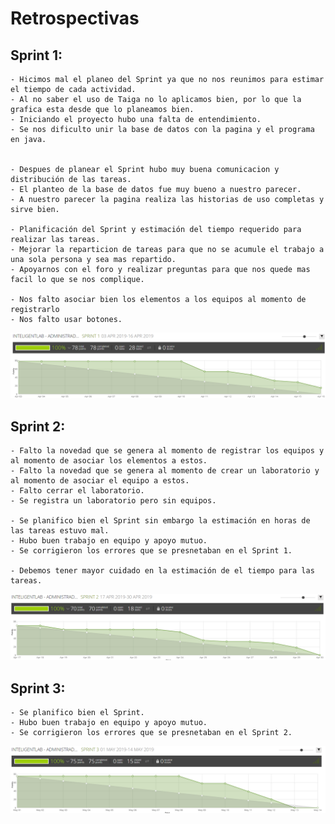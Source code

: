 # Retrospectivas


## Sprint 1:

	- Hicimos mal el planeo del Sprint ya que no nos reunimos para estimar el tiempo de cada actividad.
	- Al no saber el uso de Taiga no lo aplicamos bien, por lo que la grafica esta desde que lo planeamos bien.
	- Iniciando el proyecto hubo una falta de entendimiento.
	- Se nos dificulto unir la base de datos con la pagina y el programa en java.
	
	
	- Despues de planear el Sprint hubo muy buena comunicacion y distribución de las tareas.
	- El planteo de la base de datos fue muy bueno a nuestro parecer.
	- A nuestro parecer la pagina realiza las historias de uso completas y sirve bien.
	
	- Planificación del Sprint y estimación del tiempo requerido para realizar las tareas.
	- Mejorar la reparticion de tareas para que no se acumule el trabajo a una sola persona y sea mas repartido.
	- Apoyarnos con el foro y realizar preguntas para que nos quede mas facil lo que se nos complique.
	
	- Nos falto asociar bien los elementos a los equipos al momento de registrarlo
	- Nos falto usar botones.
	

![Imagen](https://github.com/checho1998/2019-1-PROYCVDS-NU-EZ_CHIRIVI_RODRIGUEZ/blob/master/Retrospectiva/Sprint1.png)


## Sprint 2:

	- Falto la novedad que se genera al momento de registrar los equipos y al momento de asociar los elementos a estos.
	- Falto la novedad que se genera al momento de crear un laboratorio y al momento de asociar el equipo a estos.
	- Falto cerrar el laboratorio.
	- Se registra un laboratorio pero sin equipos.
	
	- Se planifico bien el Sprint sin embargo la estimación en horas de las tareas estuvo mal.
	- Hubo buen trabajo en equipo y apoyo mutuo.
	- Se corrigieron los errores que se presnetaban en el Sprint 1.
	
	- Debemos tener mayor cuidado en la estimación de el tiempo para las tareas.
	
![Imagen](https://github.com/checho1998/2019-1-PROYCVDS-NU-EZ_CHIRIVI_RODRIGUEZ/blob/master/Retrospectiva/Sprint2.PNG)


## Sprint 3:


	
	- Se planifico bien el Sprint.
	- Hubo buen trabajo en equipo y apoyo mutuo.
	- Se corrigieron los errores que se presnetaban en el Sprint 2.	
	
	
![Imagen](https://github.com/checho1998/2019-1-PROYCVDS-NU-EZ_CHIRIVI_RODRIGUEZ/blob/master/Retrospectiva/Sprint3.PNG)

